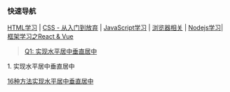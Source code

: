### <span id="top">快速导航</span>

[HTML学习](./knowledge-map/fe/html.md) | [CSS - 从入门到放弃](./knowledge-map/fe/css.md) | [JavaScript学习](./knowledge-map/fe/javascript.md) | [浏览器相关](./knowledge-map/fe/browser.md) | [Nodejs学习](./knowledge-map/fe/nodejs.md)| [框架学习之React & Vue](./knowledge-map/fe/react-vue.md)

> [Q1: 实现水平居中垂直居中](#q1)

<span id="q1">1</span>. 实现水平居中垂直居中

[16种方法实现水平居中垂直居中](<https://juejin.im/post/58f818bbb123db006233ab2a>)

